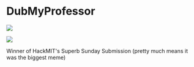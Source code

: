 # DubMyProfessor

[![](http://img.youtube.com/vi/_86bVcIxdiA/0.jpg)](http://www.youtube.com/watch?v=_86bVcIxdiA "DubMyProffesor")

[![](http://img.youtube.com/vi/gQUJ7tixMdA/0.jpg)](https://www.youtube.com/watch?v=gQUJ7tixMdA "DubMyProffesor")

Winner of HackMIT's Superb Sunday Submission (pretty much means it was the biggest meme)

